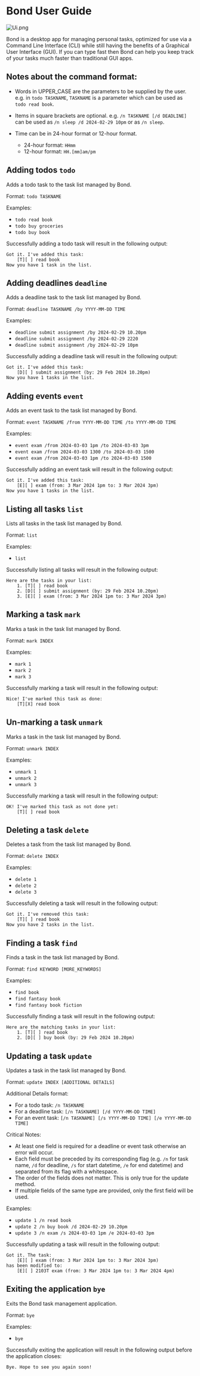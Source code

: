 # Bond User Guide

![Ui.png](Ui.png)

Bond is a desktop app for managing personal tasks, optimized for use via a Command Line Interface (CLI) while still having the benefits of a Graphical User Interface (GUI). If you can type fast then Bond can help you keep track of your tasks much faster than traditional GUI apps.

## Notes about the command format:
- Words in UPPER_CASE are the parameters to be supplied by the user.
  e.g. in `todo TASKNAME`, `TASKNAME` is a parameter which can be used as `todo read book`.


- Items in square brackets are optional.
  e.g. `/n TASKNAME [/d DEADLINE]` can be used as `/n sleep /d 2024-02-29 10pm` or as `/n sleep`.


- Time can be in 24-hour format or 12-hour format. 
  * 24-hour format: `HHmm`
  * 12-hour format: `HH.[mm]am/pm`

## Adding todos `todo`

Adds a todo task to the task list managed by Bond.

Format: `todo TASKNAME`

Examples: 
* `todo read book`
* `todo buy groceries`
* `todo buy book`

Successfully adding a todo task will result in the following output:

```
Got it. I've added this task:
    [T][ ] read book
Now you have 1 task in the list.
```


## Adding deadlines `deadline`

Adds a deadline task to the task list managed by Bond.

Format: `deadline TASKNAME /by YYYY-MM-DD TIME`

Examples:
* `deadline submit assignment /by 2024-02-29 10.20pm`
* `deadline submit assignment /by 2024-02-29 2220`
* `deadline submit assignment /by 2024-02-29 10pm`

Successfully adding a deadline task will result in the following output:

```
Got it. I've added this task:
    [D][ ] submit assignment (by: 29 Feb 2024 10.20pm)
Now you have 1 tasks in the list.
```


## Adding events `event`

Adds an event task to the task list managed by Bond.

Format: `event TASKNAME /from YYYY-MM-DD TIME /to YYYY-MM-DD TIME`

Examples:
* `event exam /from 2024-03-03 1pm /to 2024-03-03 3pm`
* `event exam /from 2024-03-03 1300 /to 2024-03-03 1500`
* `event exam /from 2024-03-03 1pm /to 2024-03-03 1500`

Successfully adding an event task will result in the following output:

```
Got it. I've added this task:
    [E][ ] exam (from: 3 Mar 2024 1pm to: 3 Mar 2024 3pm)
Now you have 1 tasks in the list.
```

## Listing all tasks `list`

Lists all tasks in the task list managed by Bond.

Format: `list`

Examples:
* `list`

Successfully listing all tasks will result in the following output:

```
Here are the tasks in your list:
    1. [T][ ] read book
    2. [D][ ] submit assignment (by: 29 Feb 2024 10.20pm)
    3. [E][ ] exam (from: 3 Mar 2024 1pm to: 3 Mar 2024 3pm)
```

## Marking a task `mark`

Marks a task in the task list managed by Bond.

Format: `mark INDEX`

Examples:
* `mark 1`
* `mark 2`
* `mark 3`

Successfully marking a task will result in the following output:

```
Nice! I've marked this task as done:
    [T][X] read book
```

## Un-marking a task `unmark`

Marks a task in the task list managed by Bond.

Format: `unmark INDEX`

Examples:
* `unmark 1`
* `unmark 2`
* `unmark 3`

Successfully marking a task will result in the following output:

```
OK! I've marked this task as not done yet:
    [T][ ] read book
```

## Deleting a task `delete`

Deletes a task from the task list managed by Bond.

Format: `delete INDEX`

Examples:
* `delete 1`
* `delete 2`
* `delete 3`

Successfully deleting a task will result in the following output:

```
Got it. I've removed this task:
    [T][ ] read book
Now you have 2 tasks in the list.
```

## Finding a task `find`

Finds a task in the task list managed by Bond.

Format: `find KEYWORD [MORE_KEYWORDS]`

Examples:
* `find book`
* `find fantasy book`
* `find fantasy book fiction`

Successfully finding a task will result in the following output:

```
Here are the matching tasks in your list:
    1. [T][ ] read book
    2. [D][ ] buy book (by: 29 Feb 2024 10.20pm)
```

## Updating a task `update`

Updates a task in the task list managed by Bond.

Format: `update INDEX [ADDITIONAL DETAILS]`

Additional Details format:
* For a todo task: `/n TASKNAME`
* For a deadline task: `[/n TASKNAME] [/d YYYY-MM-DD TIME]`
* For an event task: `[/n TASKNAME] [/s YYYY-MM-DD TIME] [/e YYYY-MM-DD TIME]`

Critical Notes:
* At least one field is required for a deadline or event task otherwise an error will occur.
* Each field must be preceded by its corresponding flag (e.g. `/n` for task name, `/d` for deadline, `/s` for start datetime, `/e` for end datetime) and separated from its flag with a whitespace.
* The order of the fields does not matter. This is only true for the update method.
* If multiple fields of the same type are provided, only the first field will be used.

Examples:
* `update 1 /n read book`
* `update 2 /n buy book /d 2024-02-29 10.20pm`
* `update 3 /n exam /s 2024-03-03 1pm /e 2024-03-03 3pm`

Successfully updating a task will result in the following output:

```
Got it. The task:
    [E][ ] exam (from: 3 Mar 2024 1pm to: 3 Mar 2024 3pm)
has been modified to:
    [E][ ] 2103T exam (from: 3 Mar 2024 1pm to: 3 Mar 2024 4pm)
```

## Exiting the application `bye`

Exits the Bond task management application.

Format: `bye`

Examples:
* `bye`

Successfully exiting the application will result in the following output before the application closes:

```
Bye. Hope to see you again soon!
```
